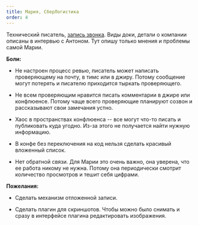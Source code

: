 ```yaml
---
title: Мария, СберЛогистика
order: 4
---
```


Технический писатель, [запись звонка](https://icsitru-my.sharepoint.com/:v:/g/personal/ekaterina_pavlova_ics-it_ru/EZyvTN-0o-FCvAmrnjeigSMBmaQzrA4f66ijF4E1t1-hJw?e=oW4lgd). Виды доки, детали о компании описаны в интервью с Антоном. Тут опишу только мнения и проблемы самой Марии.

**Боли:**

-  Не настроен процесс ревью, писатель может написать проверяющему на почту, в тимс или в джиру. Потому сообщение могут потерять и писателю приходится тыркать проверяющего.

-  Не всем проверяющим нравится писать комментарии в джире или конфлюенсе. Потому чаще всего проверяющие планируют созвон и рассказывают свои замечания устно.

-  Хаос в пространствах конфлюенса -- все могут что-то писать и публиковать куда угодно. Из-за этого не получается найти нужную информацию.

-  В конфе без переключения на код нельзя сделать красивый вложенный список.

-  Нет обратной связи. Для Марии это очень важно, она уверена, что ее работа никому не нужна. Потому она периодически смотрит количество просмотров и тешит себя цифрами.

**Пожелания:**

-  Сделать механизм отложенной записи.

-  Сделать плагин для скриншотов. Чтобы можно было снимать и сразу в интерфейсе плагина редактировать изображения.